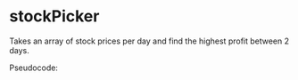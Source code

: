 # stockPicker

Takes an array of stock prices per day and find the highest profit between 2 days.

Pseudocode:

#
